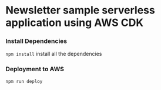 # Newsletter sample serverless application using AWS CDK

### Install Dependencies

`npm install` install all the dependencies

### Deployment to AWS

`npm run deploy`